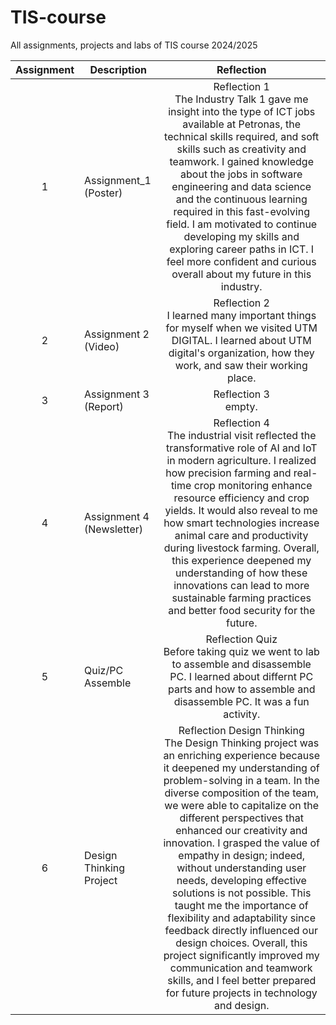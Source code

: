 # TIS-course
All assignments, projects and labs of TIS course 2024/2025


| Assignment  | Description   | Reflection |
| :-----: |  ------ | :-----: | 
| 1 | Assignment_1 (Poster)  | Reflection 1 <br> The Industry Talk 1  gave me insight into the type of ICT jobs available at Petronas, the technical skills required, and soft skills such as creativity and teamwork. I gained knowledge about the jobs in software engineering and data science and the continuous learning required in this fast-evolving field. I am motivated to continue developing my skills and exploring career paths in ICT. I feel more confident and curious overall about my future in this industry. | 
| 2 | Assignment 2 (Video)  | Reflection 2 <br>  I learned many important things for myself when we visited UTM DIGITAL. I learned about UTM digital's organization, how they work, and saw their working place.           <br> 
| 3 | Assignment 3 (Report)  | Reflection 3 <br> empty.  | 
| 4 | Assignment 4 (Newsletter)  | Reflection 4 <br>  The industrial visit reflected the transformative role of AI and IoT in modern agriculture. I realized how precision farming and real-time crop monitoring enhance resource efficiency and crop yields. It would also reveal to me how smart technologies increase animal care and productivity during livestock farming. Overall, this experience deepened my understanding of how these innovations can lead to more sustainable farming practices and better food security for the future.         |
| 5 | Quiz/PC Assemble  | Reflection Quiz <br> Before taking quiz we went to lab to assemble and disassemble PC. I learned about differnt PC parts and how to assemble and disassemble PC. It was a fun activity.|
| 6 | Design Thinking Project | Reflection Design Thinking <br> The Design Thinking project was an enriching experience because it deepened my understanding of problem-solving in a team. In the diverse composition of the team, we were able to capitalize on the different perspectives that enhanced our creativity and innovation. I grasped the value of empathy in design; indeed, without understanding user needs, developing effective solutions is not possible. This taught me the importance of flexibility and adaptability since feedback directly influenced our design choices. Overall, this project significantly improved my communication and teamwork skills, and I feel better prepared for future projects in technology and design. 

